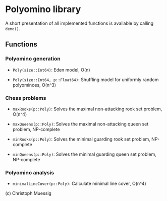 # Polyomino library

A short presentation of all implemented functions is available by calling `demo()`.

## Functions

### Polyomino generation

* `Poly(size::Int64)`: Eden model, O(n)

* `Poly(size::Int64, p::Float64)`: Shuffling model for uniformly random polyominoes, O(n^3)

### Chess problems

* `maxRooks(p::Poly)`: Solves the maximal non-attacking rook set problem, O(n^4)

* `maxQueens(p::Poly)`: Solves the maximal non-attacking queen set problem, NP-complete

* `minRooks(p::Poly)`: Solves the minimal guarding rook set problem, NP-complete

* `minQueens(p::Poly)`: Solves the minimal guarding queen set problem, NP-complete

### Polyomino analysis

* `minimalLineCover(p::Poly)`: Calculate minimal line cover, O(n^4)

(c) Christoph Muessig
